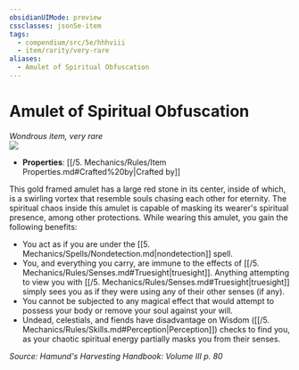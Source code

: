 ```yaml
---
obsidianUIMode: preview
cssclasses: json5e-item
tags:
  - compendium/src/5e/hhhviii
  - item/rarity/very-rare
aliases:
  - Amulet of Spiritual Obfuscation
---
```

# Amulet of Spiritual Obfuscation
*Wondrous item, very rare*  
![](https://raw.githubusercontent.com/TheGiddyLimit/homebrew/master/_img/HHH/HHHVIII/AmuletofSpiritualObfuscation.webp#right)  

- **Properties**: [[/5. Mechanics/Rules/Item Properties.md#Crafted%20by\|Crafted by]]

This gold framed amulet has a large red stone in its center, inside of which, is a swirling vortex that resemble souls chasing each other for eternity. The spiritual chaos inside this amulet is capable of masking its wearer's spiritual presence, among other protections. While wearing this amulet, you gain the following benefits:

- You act as if you are under the [[5. Mechanics/Spells/Nondetection.md\|nondetection]] spell.  
- You, and everything you carry, are immune to the effects of [[/5. Mechanics/Rules/Senses.md#Truesight\|truesight]]. Anything attempting to view you with [[/5. Mechanics/Rules/Senses.md#Truesight\|truesight]] simply sees you as if they were using any of their other senses (if any).  
- You cannot be subjected to any magical effect that would attempt to possess your body or remove your soul against your will.  
- Undead, celestials, and fiends have disadvantage on Wisdom ([[/5. Mechanics/Rules/Skills.md#Perception\|Perception]]) checks to find you, as your chaotic spiritual energy partially masks you from their senses.  

*Source: Hamund's Harvesting Handbook: Volume III p. 80*

